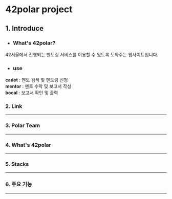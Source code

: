 42polar project
=============

## 1. Introduce

 * ### What's 42polar?
  42서울에서 진행되는 멘토링 서비스를 이용할 수 있도록 도와주는 웹사이트입니다.
  
 * ### use
  **cadet** : 멘토 검색 및 멘토링 신청 <br>
  **mentor** : 멘토 수락 및 보고서 작성 <br>
  **bocal** : 보고서 확인 및 출력 <br>
  
### 2. Link
-------------

### 3. Polar Team
-------------

### 4. What's 42polar
-------------

### 5. Stacks
-------------

### 6. 주요 기능
-------------

